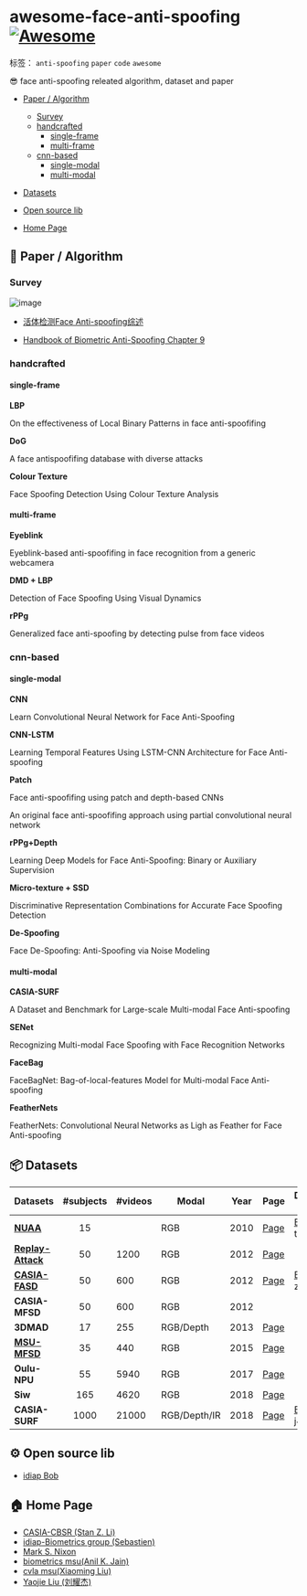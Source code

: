 ﻿# awesome-face-anti-spoofing [![Awesome](https://cdn.rawgit.com/sindresorhus/awesome/d7305f38d29fed78fa85652e3a63e154dd8e8829/media/badge.svg)](https://github.com/coderwangson/awesome-face-anti-spoofing)

标签： `anti-spoofing` `paper` `code` `awesome`

😎 face anti-spoofing releated algorithm, dataset and paper    

 - [ Paper / Algorithm](#-paper--algorithm)
    - [Survey](#Survey)
    - [handcrafted](#handcrafted)
        - [single-frame](#handcrafted)
        - [multi-frame](#handcrafted)
    - [cnn-based](#cnn-based)
        - [single-modal](#cnn-based)
        - [multi-modal](#cnn-based)  
        
 - [Datasets](#-datasets) 
 
 - [Open source lib](#-open-source-lib) 
 
 - [Home Page](#-home-page)


## 📝 Paper / Algorithm   

### Survey

![image](https://tva4.sinaimg.cn/large/005Dd0fOly1g7nm5vu194j30iz0i2t9o.jpg)  

* [活体检测Face Anti-spoofing综述](https://zhuanlan.zhihu.com/p/43480539)    

* [Handbook of Biometric Anti-Spoofing Chapter 9](https://link.springer.com/book/10.1007/978-3-319-92627-8)  

### handcrafted   

#### single-frame  

**LBP** 

On the effectiveness of Local Binary Patterns in face anti-spoofifing  

**DoG**   

A face antispoofifing database with diverse attacks

**Colour Texture**   

Face Spoofing Detection Using Colour Texture Analysis  

#### multi-frame  

**Eyeblink**    

Eyeblink-based anti-spoofifing in face recognition from a generic webcamera

**DMD + LBP**    

Detection of Face Spoofing Using Visual Dynamics

**rPPg**       

Generalized face anti-spoofing by detecting pulse from face videos

### cnn-based  

#### single-modal  

**CNN**    

Learn Convolutional Neural Network for Face Anti-Spoofing

**CNN-LSTM**  

Learning Temporal Features Using LSTM-CNN Architecture for Face Anti-spoofing

**Patch**    

Face anti-spoofifing using patch and depth-based CNNs  

An original face anti-spoofifing approach using partial convolutional neural network

**rPPg+Depth**    

Learning Deep Models for Face Anti-Spoofing: Binary or Auxiliary Supervision

**Micro-texture + SSD**  

Discriminative Representation Combinations for Accurate Face Spoofing Detection 

**De-Spoofing**   

Face De-Spoofing: Anti-Spoofing via Noise Modeling  


#### multi-modal  

**CASIA-SURF**   

A Dataset and Benchmark for Large-scale Multi-modal Face Anti-spoofing

**SENet**  

Recognizing Multi-modal Face Spoofing with Face Recognition Networks

**FaceBag**   

FaceBagNet: Bag-of-local-features Model for Multi-modal Face Anti-spoofing

**FeatherNets**   

FeatherNets: Convolutional Neural Networks as Ligh as Feather for Face Anti-spoofing   

## 📦 Datasets   

| Datasets |\#subjects|\#videos|Modal|Year|Page|Download Link |
| ----------------- | :-----------------------: | ------------------------------------------------------------ | ---- | --------------------- | ------------ |---| 
|[**NUAA**](http://parnec.nuaa.edu.cn/xtan/paper/eccv10r1.pdf) | 15||RGB|2010|[Page](http://parnec.nuaa.edu.cn/xtan/data/nuaaimposterdb.html)|[Baidu Yun](https://pan.baidu.com/share/init?surl=dGaMpBzwRiJYvFapmWOUkw) tqfh|
|[**Replay-Attack**](https://publications.idiap.ch/downloads/papers/2012/Chingovska_IEEEBIOSIG2012_2012.pdf) | 50|1200| RGB|2012| [Page](https://www.idiap.ch/dataset/replayattack) ||
|[**CASIA-FASD**](http://www.cbsr.ia.ac.cn/users/zlei/papers/ICB2012/ZHANG-ICB2012.pdf) | 50|600| RGB|2012| [Page](http://www.cbsr.ia.ac.cn/users/zlei/papers/ICB2012/ZHANG-ICB2012.pdf) |[Baidu Yun](https://pan.baidu.com/share/init?surl=tGCCKNmSEG8yIZE6_FFDew) zx7k|
|**CASIA-MFSD** | 50|600| RGB|2012|  ||
|**3DMAD** | 17|255| RGB/Depth|2013| [Page](https://www.idiap.ch/dataset/3dmad) ||
| [**MSU-MFSD**](http://biometrics.cse.msu.edu/Publications/Databases/MSUMobileFaceSpoofing/index.htm) |35|440|RGB|2015| [Page](https://www.cse.msu.edu/rgroups/biometrics/Publications/Databases/MSUMobileFaceSpoofing/index.htm) | |
| **Oulu-NPU**|55|5940|RGB|2017| [Page](https://sites.google.com/site/oulunpudatabase/)| |
| **Siw** |165|4620|RGB|2018| [Page](http://cvlab.cse.msu.edu/spoof-in-the-wild-siw-face-anti-spoofing-database.html)| |
| **CASIA-SURF** |1000|21000|RGB/Depth/IR|2018| [Page](https://sites.google.com/qq.com/chalearnfacespoofingattackdete/)|[Baidu Yun](https://pan.baidu.com/share/init?surl=ZQVS-DBLqrGKQTd_JQ0lXg) j41h|


##  ⚙️ Open source lib  

* [idiap Bob](https://www.idiap.ch/software/bob/)  

## 🏠 Home Page  

* [CASIA-CBSR (Stan Z. Li)](http://www.cbsr.ia.ac.cn/Li%20Group/publicationsCH.asp)  
* [idiap-Biometrics group (Sebastien)](https://www.idiap.ch/en/scientific-research/biometrics-security-and-privacy)  
* [Mark S. Nixon](https://www.ecs.soton.ac.uk/people/msn#publications)  
* [biometrics msu(Anil K. Jain)](http://biometrics.cse.msu.edu/)   
* [cvla msu(Xiaoming Liu)](http://cvlab.cse.msu.edu/)  
* [Yaojie Liu (刘耀杰)](https://yaojieliu.github.io/publications/)






